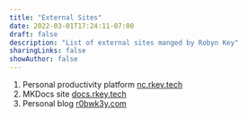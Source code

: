 ```yaml
---
title: "External Sites"
date: 2022-03-01T17:24:11-07:00
draft: false
description: "List of external sites manged by Robyn Key"
sharingLinks: false
showAuthor: false
---
```


1. Personal productivity platform <a href="https://nc.rkey.tech/" target="_blank">nc.rkey.tech</a>
2. MKDocs site <a href="https://titania.rkey.tech/" target="_blank">docs.rkey.tech</a>
3. Personal blog <a href="https://r0bwk3y.com/" target="_blank">r0bwk3y.com</a>

